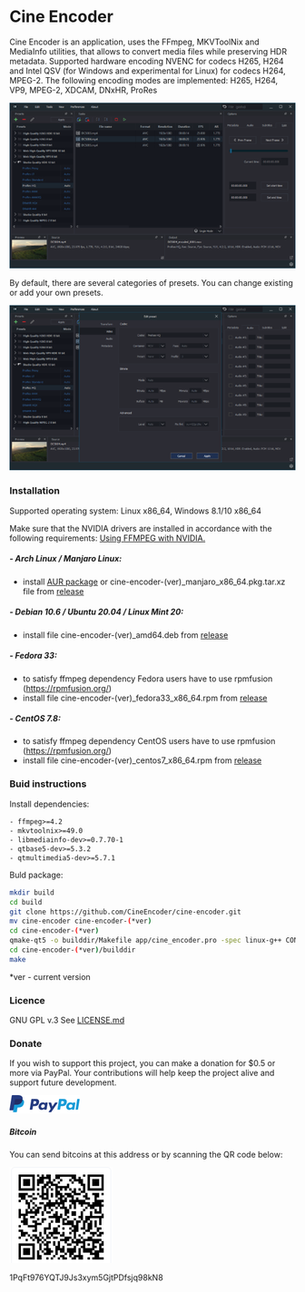 # Cine Encoder

Cine Encoder is an application, uses the FFmpeg, MKVToolNix and MediaInfo utilities, that allows to convert media files while preserving HDR metadata.  Supported hardware encoding NVENC for codecs H265, H264 and Intel QSV (for Windows and experimental for Linux) for codecs H264, MPEG-2. The following encoding modes are implemented: H265, H264, VP9, MPEG-2, XDCAM, DNxHR, ProRes

![View](./images/View_1.png)

By default, there are several categories of presets. You can change existing or add your own presets.

![View](./images/View_2.png)

### Installation

Supported operating system: Linux x86_64, Windows 8.1/10 x86_64

Make sure that the NVIDIA drivers are installed in accordance with the following requirements: [Using FFMPEG with NVIDIA.](https://docs.nvidia.com/video-technologies/video-codec-sdk/ffmpeg-with-nvidia-gpu/index.html)

##### - Arch Linux / Manjaro Linux:
  - install [AUR package](https://aur.archlinux.org/packages/cine-encoder/) or cine-encoder-(ver)_manjaro_x86_64.pkg.tar.xz file from [release](https://github.com/CineEncoder/cine-encoder/releases)

##### - Debian 10.6 / Ubuntu 20.04 / Linux Mint 20:
  - install file cine-encoder-(ver)_amd64.deb from [release](https://github.com/CineEncoder/cine-encoder/releases)

##### - Fedora 33:
  - to satisfy ffmpeg dependency Fedora users have to use rpmfusion (https://rpmfusion.org/)
  - install file cine-encoder-(ver)_fedora33_x86_64.rpm from [release](https://github.com/CineEncoder/cine-encoder/releases)

##### - CentOS 7.8:
  - to satisfy ffmpeg dependency CentOS users have to use rpmfusion (https://rpmfusion.org/)
  - install file cine-encoder-(ver)_centos7_x86_64.rpm from [release](https://github.com/CineEncoder/cine-encoder/releases)

### Buid instructions
Install dependencies:

    - ffmpeg>=4.2
    - mkvtoolnix>=49.0
    - libmediainfo-dev>=0.7.70-1
    - qtbase5-dev>=5.3.2
    - qtmultimedia5-dev>=5.7.1


Buld package:

```sh
mkdir build
cd build
git clone https://github.com/CineEncoder/cine-encoder.git
mv cine-encoder cine-encoder-(*ver)
cd cine-encoder-(*ver)
qmake-qt5 -o builddir/Makefile app/cine_encoder.pro -spec linux-g++ CONFIG+=qtquickcompiler
cd cine-encoder-(*ver)/builddir
make
```
*ver - current version

### Licence

GNU GPL v.3
See [LICENSE.md](https://github.com/CineEncoder/CineEncoder/blob/master/LICENSE)


### Donate

If you wish to support this project, you can make a donation for $0.5 or more via PayPal. Your contributions will help keep the project alive and support future development.

[![PayPal](./images/PayPal.png)](https://paypal.me/KozhukharenkoOleg?locale.x=ru_RU)

##### Bitcoin
You can send bitcoins at this address or by scanning the QR code below:

![Bitcoin](./images/Bitcoin.png)

1PqFt976YQTJ9Js3xym5GjtPDfsjq98kN8
